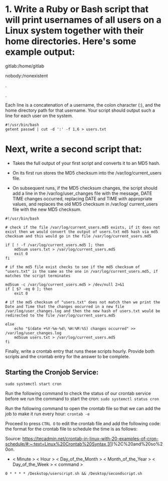 # 1. Write a Ruby or Bash script that will print usernames of all users on a Linux system together with their home directories. Here's some example output:

gitlab:/home/gitlab

nobody:/nonexistent

.

.

Each line is a concatenation of a username, the colon character (:), and the home directory path for that username. Your script should output such a line for each user on the system.
```
#!/usr/bin/bash
getent passwd | cut -d ':' -f 1,6 > users.txt
```

# Next, write a second script that:

  * Takes the full output of your first script and converts it to an MD5 hash.

  * On its first run stores the MD5 checksum into the /var/log/current_users file.

  * On subsequent runs, if the MD5 checksum changes, the script should add a line in the /var/log/user_changes file with the message, DATE TIME changes occurred, replacing DATE and TIME with appropriate values, and replaces the old MD5 checksum in /var/log/ current_users file with the new MD5 checksum.

```
#!/usr/bin/bash

# check if the file /var/log/current_users.md5 exists, if it does not exist then we would convert the output of users.txt md5 hash via md5 checksum and this would go in the file /var/log/current_users.md5   

if [ ! -f /var/log/current_users.md5 ]; then
    md5sum users.txt > /var/log/current_users.md5
    exit 0
fi

# if the md5 file exist checks to see if the md5 checksum of "users.txt" is the same as the one in /var/log/current_users.md5, if matches the script terminates

md5sum -c /var/log/current_users.md5 > /dev/null 2>&1
if [ $? -eq 0 ]; then
    exit 0
    
# if the md5 checksum of "users.txt" does not match then we print the Date and Time that the changes oocurred in a new file /var/log/user_changes.log and then the new hash of users.txt would be redirected to the file /var/log/current_users.md5

else
    echo "$(date +%Y-%m-%d\ %H:%M:%S) changes occurred" >> /var/log/user_changes.log
    md5sum users.txt > /var/log/current_users.md5
fi
```

Finally, write a crontab entry that runs these scripts hourly.
Provide both scripts and the crontab entry for the answer to be complete.

## Starting the Cronjob Service:
`sudo systemctl start cron`

Run the following command to check the status of our crontab service before we run the command to start the cron:
`sudo systemctl status cron`

Run the following command to open the crontab file so that we can add the job to make it run every hour:
`crontab -e`

Proceed to press `CTRL O` to edit the crontab file and add the following code:
the format for the crontab file to schedule the time is as follows:

Source: https://tecadmin.net/crontab-in-linux-with-20-examples-of-cron-schedule/#:~:text=Linux%20Crontab%20Syntax,31)%2C%20and%20so%20on.

* < Minute > < Hour > < Day_of_the_Month > < Month_of_the_Year > < Day_of_the_Week > < command > 

```
0 * * * * /Deskstop/userscript.sh && /Desktop/secondscript.sh
```

